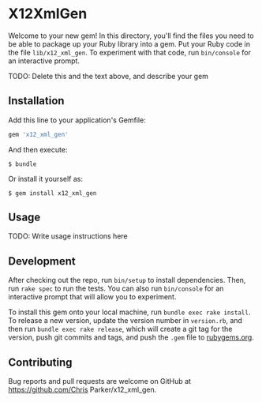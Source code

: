 # X12XmlGen

Welcome to your new gem! In this directory, you'll find the files you need to be able to package up your Ruby library into a gem. Put your Ruby code in the file `lib/x12_xml_gen`. To experiment with that code, run `bin/console` for an interactive prompt.

TODO: Delete this and the text above, and describe your gem

## Installation

Add this line to your application's Gemfile:

```ruby
gem 'x12_xml_gen'
```

And then execute:

    $ bundle

Or install it yourself as:

    $ gem install x12_xml_gen

## Usage

TODO: Write usage instructions here

## Development

After checking out the repo, run `bin/setup` to install dependencies. Then, run `rake spec` to run the tests. You can also run `bin/console` for an interactive prompt that will allow you to experiment.

To install this gem onto your local machine, run `bundle exec rake install`. To release a new version, update the version number in `version.rb`, and then run `bundle exec rake release`, which will create a git tag for the version, push git commits and tags, and push the `.gem` file to [rubygems.org](https://rubygems.org).

## Contributing

Bug reports and pull requests are welcome on GitHub at https://github.com/Chris Parker/x12_xml_gen.


